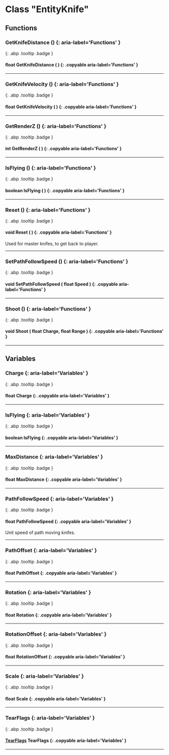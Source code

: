 # Class "EntityKnife"
## Functions
### GetKnifeDistance () {: aria-label='Functions' }
[ ](#){: .abp .tooltip .badge }
#### float GetKnifeDistance ( ) {: .copyable aria-label='Functions' }

___ 
### GetKnifeVelocity () {: aria-label='Functions' }
[ ](#){: .abp .tooltip .badge }
#### float GetKnifeVelocity ( ) {: .copyable aria-label='Functions' }

___ 
### GetRenderZ () {: aria-label='Functions' }
[ ](#){: .abp .tooltip .badge }
#### int GetRenderZ ( ) {: .copyable aria-label='Functions' }

___ 
### IsFlying () {: aria-label='Functions' }
[ ](#){: .abp .tooltip .badge }
#### boolean IsFlying ( ) {: .copyable aria-label='Functions' }

___ 
### Reset () {: aria-label='Functions' }
[ ](#){: .abp .tooltip .badge }
#### void Reset ( ) {: .copyable aria-label='Functions' }
Used for master knifes, to get back to player. 
___ 
### SetPathFollowSpeed () {: aria-label='Functions' }
[ ](#){: .abp .tooltip .badge }
#### void SetPathFollowSpeed ( float Speed ) {: .copyable aria-label='Functions' }

___ 
### Shoot () {: aria-label='Functions' }
[ ](#){: .abp .tooltip .badge }
#### void Shoot ( float Charge, float Range ) {: .copyable aria-label='Functions' }

___ 
## Variables
### Charge {: aria-label='Variables' }
[ ](#){: .abp .tooltip .badge }
#### float Charge  {: .copyable aria-label='Variables' }

___ 
### IsFlying {: aria-label='Variables' }
[ ](#){: .abp .tooltip .badge }
#### boolean IsFlying  {: .copyable aria-label='Variables' }

___ 
### MaxDistance {: aria-label='Variables' }
[ ](#){: .abp .tooltip .badge }
#### float MaxDistance  {: .copyable aria-label='Variables' }

___ 
### PathFollowSpeed {: aria-label='Variables' }
[ ](#){: .abp .tooltip .badge }
#### float PathFollowSpeed  {: .copyable aria-label='Variables' }
Unit speed of path moving knifes. 
___ 
### PathOffset {: aria-label='Variables' }
[ ](#){: .abp .tooltip .badge }
#### float PathOffset  {: .copyable aria-label='Variables' }

___ 
### Rotation {: aria-label='Variables' }
[ ](#){: .abp .tooltip .badge }
#### float Rotation  {: .copyable aria-label='Variables' }

___ 
### RotationOffset {: aria-label='Variables' }
[ ](#){: .abp .tooltip .badge }
#### float RotationOffset  {: .copyable aria-label='Variables' }

___ 
### Scale {: aria-label='Variables' }
[ ](#){: .abp .tooltip .badge }
#### float Scale  {: .copyable aria-label='Variables' }

___ 
### TearFlags {: aria-label='Variables' }
[ ](#){: .abp .tooltip .badge }
#### [TearFlags](../enums/TearFlags) TearFlags  {: .copyable aria-label='Variables' }

___ 
